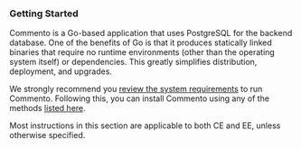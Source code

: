 ### Getting Started

Commento is a Go-based application that uses PostgreSQL for the backend database. One of the benefits of Go is that it produces statically linked binaries that require no runtime environments (other than the operating system itself) or dependencies. This greatly simplifies distribution, deployment, and upgrades.

We strongly recommend you [review the system requirements](system-requirements.md) to run Commento. Following this, you can install Commento using any of the methods [listed here](installation.md).

Most instructions in this section are applicable to both CE and EE, unless otherwise specified.
